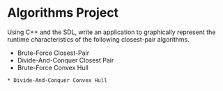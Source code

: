 # Algorithms Project
Using C++ and the SDL, write an application to graphically represent the runtime characteristics of the following closest-pair algorithms.

* Brute-Force Closest-Pair 
* Divide-And-Conquer Closest Pair 
* Brute-Force Convex Hull 
```https://www.geeksforgeeks.org/convex-hull-set-2-graham-scan/
* Divide-And-Conquer Convex Hull 
